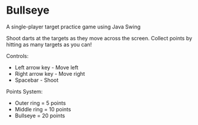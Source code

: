 # Bullseye
A single-player target practice game using Java Swing

Shoot darts at the targets as they move across the screen.
Collect points by hitting as many targets as you can!

Controls:
- Left arrow key - Move left
- Right arrow key - Move right
- Spacebar - Shoot

Points System:
- Outer ring = 5 points
- Middle ring = 10 points
- Bullseye = 20 points
